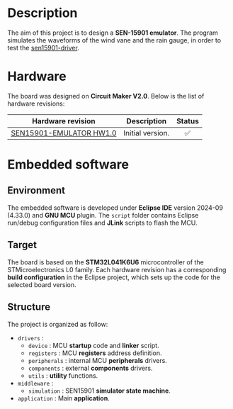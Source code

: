 # Description

The aim of this project is to design a **SEN-15901 emulator**. The program simulates the waveforms of the wind vane and the rain gauge, in order to test the [sen15901-driver](https://github.com/Ludovic-Lesur/sen15901-driver).

# Hardware

The board was designed on **Circuit Maker V2.0**. Below is the list of hardware revisions:

| Hardware revision | Description | Status |
|:---:|:---:|:---:|
| [SEN15901-EMULATOR HW1.0](https://365.altium.com/files/107B18F5-BE93-4D1A-97D6-74040E0FA2C4) | Initial version. | :white_check_mark: |

# Embedded software

## Environment

The embedded software is developed under **Eclipse IDE** version 2024-09 (4.33.0) and **GNU MCU** plugin. The `script` folder contains Eclipse run/debug configuration files and **JLink** scripts to flash the MCU.

## Target


The board is based on the **STM32L041K6U6** microcontroller of the STMicroelectronics L0 family. Each hardware revision has a corresponding **build configuration** in the Eclipse project, which sets up the code for the selected board version.

## Structure

The project is organized as follow:

* `drivers` :
    * `device` : MCU **startup** code and **linker** script.
    * `registers` : MCU **registers** address definition.
    * `peripherals` : internal MCU **peripherals** drivers.
    * `components` : external **components** drivers.
    * `utils` : **utility** functions.
* `middleware` :
    * `simulation` : SEN15901 **simulator state machine**.
* `application` : Main **application**.
